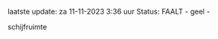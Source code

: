 laatste update: 
za 11-11-2023  3:36   uur 
Status: FAALT - geel - 
<div class="service Y">schijfruimte</div>